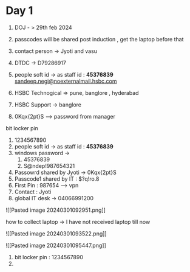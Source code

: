 # Day 1 

1. DOJ - > 29th feb 2024
2. passcodes  will be shared post induction , get the laptop before that 
3. contact person -> Jyoti and vasu
4. DTDC -> D79286917
5. people soft id -> as staff id : **45376839**
sandeep.negi@noexternalmail.hsbc.com

1. HSBC Technogical =>  pune, banglore , hyderabad 
2. HSBC Support -> banglore
3. 0Kqx{2pt}S --> password from manager 

bit locker pin
1. 1234567890
5. people soft id -> as staff id : **45376839**
1. windows password -> 
	1. 45376839
	2. S@ndep!987654321
2. Passowrd shared by Jyoti -> 0Kqx{2pt}S
3. Passcode1 shared by IT : $?q!ro.8
4. First Pin : 987654 --> vpn
5. Contact : Jyoti
6. global IT desk -> 04066991200



![[Pasted image 20240301092951.png]]


how to collect laptop -> I have not received laptop till now 

![[Pasted image 20240301093522.png]]


![[Pasted image 20240301095447.png]]


1. bit locker pin : 1234567890
2. 

